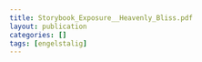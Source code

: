 ```yaml
---
title: Storybook_Exposure__Heavenly_Bliss.pdf
layout: publication
categories: []
tags: [engelstalig]
---
```

